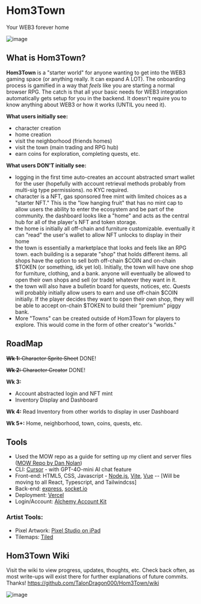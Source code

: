 # Hom3Town
Your WEB3 forever home

![image](https://github.com/user-attachments/assets/4f727945-f707-452d-bbad-0b14f89585ac)



## What is Hom3Town? 

**Hom3Town** is a "starter world" for anyone wanting to get into the WEB3 gaming space (or anything really. It can expand A LOT). 
The onboarding process is gamified in a way that *feels* like you are starting a normal browser RPG. 
The catch is that all your basic needs for WEB3 integration automatically gets setup for you in the backend. It doesn't require you to know anything about WEB3 or how it works (UNTIL you need it). 

__What users initially see:__
- character creation
- home creation
- visit the neighborhood (friends homes)
- visit the town (main trading and RPG hub)
- earn coins for exploration, completing quests, etc.

__What users DON'T initially see:__
- logging in the first time auto-creates an account abstracted smart wallet for the user (hopefully with account retrieval methods probably from multi-sig type permissions). no KYC required.
- character is a NFT, gas sponsored free mint with limited choices as a "starter NFT." This is the "low hanging fruit" that has no mint cap to allow users the ability to enter the ecosystem and be part of the community.
the dashboard looks like a "home" and acts as the central hub for all of the player's NFT and token storage.
- the home is initially all off-chain and furniture customizable. eventually it can "read" the user's wallet to allow NFT unlocks to display in their home
- the town is essentially a marketplace that looks and feels like an RPG town. each building is a separate "shop" that holds different items. all shops have the option to sell both off-chain $COIN and on-chain $TOKEN (or something, idk yet lol). Initially, the town will have one shop for furniture, clothing, and a bank. anyone will eventually be allowed to open their own shops and sell (or trade) whatever they want in it.
- the town will also have a bulletin board for quests, notices, etc. Quests will probably initially allow users to earn and use off-chain $COIN initially. If the player decides they want to open their own shop, they will be able to accept on-chain $TOKEN to build their "premium" piggy bank.
- More "Towns" can be created outside of Hom3Town for players to explore. This would come in the form of other creator's "worlds."

## RoadMap
~~**Wk 1:** Character Sprite Sheet~~ DONE!

~~**Wk 2:** Character Creator~~ DONE!

**Wk 3:** 
- Account abstracted login and NFT mint
- Inventory Display and Dashboard

**Wk 4:** Read Inventory from other worlds to display in user Dashboard

**Wk 5+:** Home, neighborhood, town, coins, quests, etc.

## Tools
- Used the MOW repo as a guide for setting up my client and server files ([MOW Repo by Dan Nolan](https://github.com/Dan-Nolan/mow-episodes/tree/main))
- CLI: [Cursor](https://www.cursor.com/) - with GPT-4O-mini AI chat feature
- Front-end: HTML5, CSS, Javascript - [Node.js](https://nodejs.org/en/), [Vite](https://vite.dev/), [Vue](https://vuejs.org/)
  -- [Will be moving to all React, Typescript, and Tailwindcss]
- Back-end: [express](https://expressjs.com/), [socket.io](https://socket.io/)
- Deployment: [Vercel](https://vercel.com/)
- Login/Account: [Alchemy Account Kit](https://accountkit.alchemy.com/react/overview)

### Artist Tools: 
- Pixel Artwork: [Pixel Studio on iPad](https://play.google.com/store/apps/details?id=com.PixelStudio&hl=en_US)
- Tilemaps: [Tiled](https://www.mapeditor.org/)

## Hom3Town Wiki
Visit the wiki to view progress, updates, thoughts, etc. Check back often, as most write-ups will exist there for further explanations of future commits. Thanks! 
https://github.com/TalonDragon000/Hom3Town/wiki

![image](https://github.com/user-attachments/assets/1c96b6c3-96db-4340-a8eb-3a7fc86451cb)

